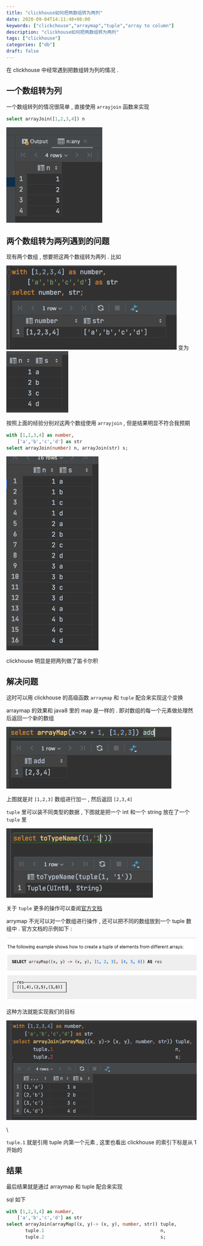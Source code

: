 ```yaml
---
title: "clickhouse如何把两数组转为两列"
date: 2020-09-04T14:11:48+08:00
keywords: ["clickchouse","arraymap","tuple","array to column"]
description: "clickhouse如何把两数组转为两列"
tags: ["clickhouse"]
categories: ["db"]
draft: false
---
```


在 clickhouse 中经常遇到把数组转为列的情况 . 

## 一个数组转为列

一个数组转列的情况很简单 , 直接使用 `arrayjoin` 函数来实现

```sql
select arrayJoin([1,2,3,4]) n
```

![image-20200904154153887](image-20200904154153887.png)



## 两个数组转为两列遇到的问题

现有两个数组 , 想要把这两个数组转为两列 .  比如



![image-20200911165627074](image-20200911165627074.png)   变为   ![image-20200911165722019](image-20200911165722019.png)



按照上面的经验分别对这两个数组使用 `arrayjoin`  , 但是结果明显不符合我预期

```sql
with [1,2,3,4] as number,
    ['a','b','c','d'] as str
select arrayJoin(number) n, arrayJoin(str) s;
```

![image-20200911170248197](image-20200911170248197.png)

clickhouse 明显是把两列做了笛卡尔积

## 解决问题

这时可以用 clickhouse 的高级函数 `arraymap` 和 `tuple` 配合来实现这个变换

arraymap 的效果和 java8 里的 map 是一样的 . 即对数组的每一个元素做处理然后返回一个新的数组



![image-20200911171039087](image-20200911171039087.png)



上图就是对 `[1,2,3]` 数组进行加一 , 然后返回 `[2,3,4]`

`tuple` 里可以装不同类型的数据 , 下图就是把一个 int 和一个 string 放在了一个 `tuple` 里



![image-20200911171309314](image-20200911171309314.png)



关于 `tuple` 更多的操作可以查阅[官方文档](https://clickhouse.tech/docs/en/sql-reference/data-types/tuple/)



arrymap 不光可以对一个数组进行操作 , 还可以把不同的数组放到一个 tuple 数组中 . 官方文档的示例如下 :



![image-20200911172215792](image-20200911172215792.png)



这种方法就能实现我们的目标

![image-20200911172314295](image-20200911172314295.png)

\

`tuple.1` 就是引用 tuple 内第一个元素 , 这里也看出 clickhouse 的索引下标是从 1 开始的



## 结果

最后结果就是通过 arraymap 和 tuple 配合来实现

sql 如下

```sql
with [1,2,3,4] as number,
    ['a','b','c','d'] as str
select arrayJoin(arrayMap((x, y)-> (x, y), number, str)) tuple,
       tuple.1                                           n,
       tuple.2                                           s;
```

